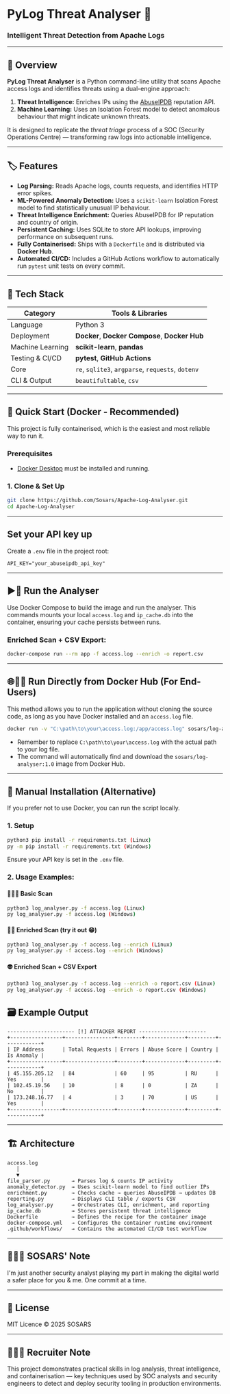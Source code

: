 # PyLog Threat Analyser 🐍
### Intelligent Threat Detection from Apache Logs

---

## 🧠 Overview
**PyLog Threat Analyser** is a Python command-line utility that scans Apache access logs and identifies threats using a dual-engine approach:
1.  **Threat Intelligence:** Enriches IPs using the [AbuseIPDB](https://www.abuseipdb.com/) reputation API.
2.  **Machine Learning:** Uses an Isolation Forest model to detect anomalous behaviour that might indicate unknown threats.

It is designed to replicate the *threat triage* process of a SOC (Security Operations Centre) — transforming raw logs into actionable intelligence.

---

## 🏷️ Features
- **Log Parsing:** Reads Apache logs, counts requests, and identifies HTTP error spikes.
- **ML-Powered Anomaly Detection:** Uses a `scikit-learn` Isolation Forest model to find statistically unusual IP behaviour.
- **Threat Intelligence Enrichment:** Queries AbuseIPDB for IP reputation and country of origin.
- **Persistent Caching:** Uses SQLite to store API lookups, improving performance on subsequent runs.
- **Fully Containerised:** Ships with a `Dockerfile` and is distributed via **Docker Hub**.
- **Automated CI/CD:** Includes a GitHub Actions workflow to automatically run `pytest` unit tests on every commit.

---

## 🧰 Tech Stack
| Category | Tools & Libraries |
|-----------|-------------------|
| Language | Python 3 |
| Deployment | **Docker**, **Docker Compose**, **Docker Hub** |
| Machine Learning | **scikit-learn**, **pandas** |
| Testing & CI/CD | **pytest**, **GitHub Actions** |
| Core | `re`, `sqlite3`, `argparse`, `requests`, `dotenv` |
| CLI & Output | `beautifultable`, `csv` |

---

## 🚀 Quick Start (Docker - Recommended)

This project is fully containerised, which is the easiest and most reliable way to run it.

### Prerequisites
- [Docker Desktop](https://www.docker.com/products/docker-desktop/) must be installed and running.

### 1. Clone & Set Up
```bash
git clone https://github.com/Sosars/Apache-Log-Analyser.git
cd Apache-Log-Analyser
```
---

## Set your API key up
Create a `.env` file in the project root:
```env
API_KEY="your_abuseipdb_api_key"
```

---

## ▶️🐳 Run the Analyser
Use Docker Compose to build the image and run the analyser. This commands mounts your local `access.log` and `ip_cache.db` into the container, ensuring your cache persists between runs.

### Enriched Scan + CSV Export:
```bash
docker-compose run --rm app -f access.log --enrich -o report.csv
```

---

## 🌐🐳🧰 Run Directly from Docker Hub (For End-Users)
This method allows you to run the application without cloning the source code, as long as you have Docker installed and an `access.log` file.
```bash
docker run -v "C:\path\to\your\access.log:/app/access.log" sosars/log-analyser:1.0 -f access.log --enrich -o report.csv
```

* Remember to replace `C:\path\to\your\access.log` with the actual path to your log file.
* The command will automatically find and download the `sosars/log-analyser:1.0` image from Docker Hub.

---

## 🤠 Manual Installation (Alternative)
If you prefer not to use Docker, you can run the script locally.

### 1. Setup
```bash
python3 pip install -r requirements.txt (Linux)
py -m pip install -r requirements.txt (Windows)
```
Ensure your API key is set in the `.env` file.

### 2. Usage Examples:

#### 🧑🏽‍💻 Basic Scan
```bash / PowerShell
python3 log_analyser.py -f access.log (Linux)
py log_analyser.py -f access.log (Windows)
```

#### 🕵🏽 Enriched Scan (try it out 😁)
``` bash / PowerShell
python3 log_analyser.py -f access.log --enrich (Linux)
py log_analyser.py -f access.log --enrich (Windows)
```

#### 👽 Enriched Scan + CSV Export
``` bash / PowerShell
python3 log_analyser.py -f access.log --enrich -o report.csv (Linux)
py log_analyser.py -f access.log --enrich -o report.csv (Windows)
```

## 🗃️ Example Output
```
---------------------- [!] ATTACKER REPORT ----------------------
+-----------------+----------------+--------+-------------+---------+------------+
| IP Address      | Total Requests | Errors | Abuse Score | Country | Is Anomaly |
+-----------------+----------------+--------+-------------+---------+------------+
| 45.155.205.12   | 84             | 60     | 95          | RU      | Yes        |
| 102.45.19.56    | 10             | 8      | 0           | ZA      | No         |
| 173.248.16.77   | 4              | 3      | 70          | US      | Yes        |
+-----------------+----------------+--------+-------------+---------+------------+
```

---


## 🏗️ Architecture
```
access.log
   │
   ▼
file_parser.py       → Parses log & counts IP activity
anomaly_detector.py  → Uses scikit-learn model to find outlier IPs
enrichment.py        → Checks cache → queries AbuseIPDB → updates DB
reporting.py         → Displays CLI table / exports CSV
log_analyser.py      → Orchestrates CLI, enrichment, and reporting
ip_cache.db          → Stores persistent threat intelligence
Dockerfile           → Defines the recipe for the container image
docker-compose.yml   → Configures the container runtime environment
.github/workflows/   → Contains the automated CI/CD test workflow
```

---

## 🙋🏽‍♂️ SOSARS' Note
I'm just another security analyst playing my part in making the digital world a safer place for you & me. One commit at a time.

---

## 📜 License
MIT Licence © 2025 SOSARS

---

## 👨🏽‍🔬 Recruiter Note
This project demonstrates practical skills in log analysis, threat intelligence, and containerisation — key techniques used by SOC analysts and security engineers to detect and deploy security tooling in production environments.



